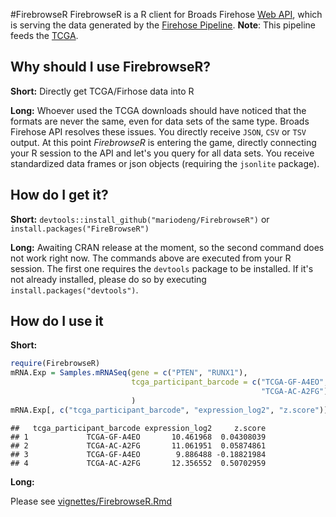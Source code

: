 #FirebrowseR
FirebrowseR is a R client for Broads Firehose [Web API](http://firebrowse.org/api-docs/), which is serving the data generated by the [Firehose Pipeline](http://firebrowse.org/). __Note__: This pipeline feeds the [TCGA](https://tcga-data.nci.nih.gov/tcga/).

## Why should I use FirebrowseR?
__Short:__ Directly get TCGA/Firhose data into R

__Long:__ Whoever used the TCGA downloads should have noticed that the formats are never the same, even for data sets of the same type. Broads Firehose API resolves these issues. You directly receive `JSON`, `CSV` or `TSV` output. At this point _FirebrowseR_ is entering the game, directly connecting your R session to the API and let's you query for all data sets. You receive standardized data frames or json objects (requiring the `jsonlite` package).

## How do I get it?
__Short:__ `devtools::install_github("mariodeng/FirebrowseR")` or `install.packages("FireBrowseR")`

__Long:__ Awaiting CRAN release at the moment, so the second command does not work right now. The commands above are executed from your R session. The first one requires the `devtools` package to be installed. If it's not already installed, please do so by executing `install.packages("devtools")`.

## How do I use it
__Short:__

```r
require(FirebrowseR)
mRNA.Exp = Samples.mRNASeq(gene = c("PTEN", "RUNX1"),
                           tcga_participant_barcode = c("TCGA-GF-A4EO",
                                                        "TCGA-AC-A2FG")
                           )
mRNA.Exp[, c("tcga_participant_barcode", "expression_log2", "z.score")]
```

```
##   tcga_participant_barcode expression_log2     z.score
## 1             TCGA-GF-A4EO       10.461968  0.04308039
## 2             TCGA-AC-A2FG       11.061951  0.05874861
## 3             TCGA-GF-A4EO        9.886488 -0.18821984
## 4             TCGA-AC-A2FG       12.356552  0.50702959
```
__Long:__

Please see [vignettes/FirebrowseR.Rmd](https://github.com/mariodeng/FirebrowseR/blob/master/vignettes/FirebrowseR.Rmd)

